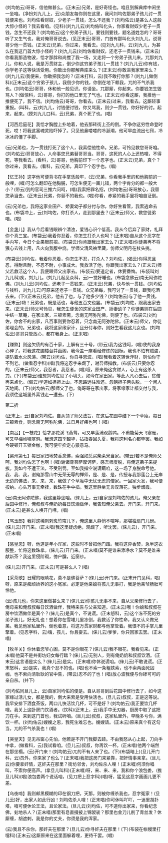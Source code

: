 <!-- { "loadSidebar": true } -->
(刘均佑云)哥哥，信他做甚么。(正末云)兄弟，是好奇怪也。咱且到解典库中闲坐一坐咱。(净扮刘九儿上，云)众朋友每你则在这里，我问刘均佐那弟子孩儿讨一贯钱便来也。刘均佐看财奴，少老子一贯钱，怎么不还我？(刘均佑云)是甚么人这般大惊小怪的？我去看咱。(见科)(刘九儿云)刘均佑叫化头，你家看财奴少老子一贯钱，怎生不还我？(刘均佑云)这个穷弟子孩儿，要钱则要钱，题名道姓怎的？哥哥听了又生气也，我对俺哥哥说去。(见正末云)哥哥，门首有那叫化头刘九儿，说哥哥少他一贯钱。(正末云)兄弟，你过来，我看去。(见刘九儿科，云)刘九儿，为甚么在我这门首大惊小怪的？(刘九儿云)刘均佐看财奴，还老子一贯钱来。(正末云)你看我那造物波，恰才那胖和尚搅了我一场，又走将一个穷弟子孩儿来。兀那刘九儿，你和人说，我是万贯财主，倒少你这穷弟子孩儿一贯钱？(刘九儿云)你有钱，你学老子这等快活受用。你敢出你那解典库来么？(正末云)你敢进我家里来么？(刘九儿云)我便来，你敢把我怎的？(正末打科，云)我不敢打你那？(刘九儿做倒科)(正末云)这个穷弟子孩儿，我倒少你的钱，你倒在地下赖我，兀的不气杀我也。(刘均佑云)哥哥，休和他一般见识。你请坐。兀那厮，你起来。你要钱怎生毁骂人？(做惊科，云)哥哥，你打的他口里无了气也。(正末云)你看这厮，我推他一推便死了，我不信。(刘均佑云)哥哥，你看去。(正末云)过来，我看去。这厮轻事重报。(叫科，云)刘九儿，讨钱便讨钱，你又骂我，则少一贯钱，你好好的讨。起来，起来。(摸刘九儿口科，云)兄弟，真个死了也。(唱)

【河西后庭花】我恰才胸膛上扑地着，他去那砖街上丕的倒。不争你这穷性命登时死，哎！将我这富魂灵险吓掉了。只见他鼻喽喽的冷涎潮，他可早血流出七窍，冷冰冰的僵了手脚。

(云)兄弟也，为一贯钱打死了这个人，我索偿他性命。兄弟，可怜见救您哥哥咱。(刘均佑云)哥哥放心，人命事您兄弟替哥哥当。哥哥，这死的人心上还热哩，不得死，等我看去。(看科，云)哥哥，他胸前印下一个忍字也。(正末云)兄弟，真个？你过来，我看去。(看科，云)兄弟，真印下个忍字也。(唱)

【忆王孙】这字他可便背书在手掌恁般牢，(云)兄弟，你看我手里的和他胸前的一般哩，(唱)可怎么翻印在他胸脯，可怎生便无一画儿错，两个字肯分的都一般大小？(带云)到的官司三推六问呵，(唱)我索把罪名招，(刘均佑云)哥哥放心，我替您承当去。(正末云)兄弟，你替不的我也。(唱)你看，赤紧的我手里将咱自证倒。

(云)兄弟也，我将这家业田产、娇妻幼子都分付与你，你好生看管，我索逃命去也。(布袋冲上，云)刘均佐，你打杀人，走到那里去？(正末云)师父，救您徒弟咱。(唱)

【金盏儿】我从今后看钱眼辨个清浊，爱钱心识个低高。我从今后弃了家财，礼拜你个真三宝。(布袋云)我着你忍着，你怎生打杀人也呵？(正末唱)自从这个忍字在手内写，今日个业果眼前招。(布袋云)你肯跟我出家去么？(正末唱)你徒弟再不将狠心去钱上用，凡火向我腹中烧。学师父清风袖里藏，仿师父明月在杖头挑。

(布袋云)刘均佐，我着你忍着，你怎生不忍，打杀人？刘均佐，(偈云)你得忍且忍，得耐且耐，不忍不耐，小事成大。我救活了他，你跟我出家去么？(正末云)师父若救活这个人，我便跟师父出家去。(布袋云)要道定者，休要番悔。(布袋叫刘九儿科)疾，刘九儿。(刘九儿起见众科，云)一觉好睡也。(布袋念佛云)南无阿弥陀佛。(刘九儿云)刘均佐，还老子一贯钱来，(正末云)兄弟，快与他一贯钱。(刘均佑与钱科，刘九儿云)可原来还老子一贯钱。众兄弟每，我可讨了一贯钱，跟我吃酒去来。(下)(正末云)兄弟，他去了也，与了他多少钱？(刘均佑云)与了他一贯钱。(正末云)嗨！兄弟也，既是活也，与他五百文也罢。(布袋云)刘均佐，跟我出家去来。(正末云)师父可怜见，我怎生便舍的这家业田产、娇妻幼子？你徒弟则在后园中结一草庵，在家出家，三顿素斋，念南无阿弥陀佛，则便了也。(布袋云)刘均佐，你舍不的出家，凡百事则要你忍着，只念南无阿弥陀佛。(正末云)师父，你徒弟理会的。兄弟也，我将这家缘家计，且分付与你，则好生看我这儿女也。(刘均佑云)哥哥只管放心，都在我身上。(正末唱)

【赚煞】则这欠债的有百十家，上解有三十号，(带云)我为这钱呵，(唱)使的我身心碎了。将我这花圃楼台并画阁，我今盖一座看经修炼的团标。我也不怕有贼盗，提防着水火风涛。(带云)刘均佐，你自寻思波。(唱)我看着这转世浮财，则怕你守不到老。(做看忍字科)(唱)我将这忍字来觑了，谢吾师指教。(布袋云)只要你忍的。(正末云)师父，我忍者，我忍者。(唱)哦，原来俺这贪财人，心上有这杀人刀。(下)(布袋云)谁想刘均佐见了小境头，如今在家出家。等此人凡心去后，贫僧再来点化。(偈云)学道如担担上山，不思路远往难还。忽朝担子两头脱，一个闲人天地间。(下)(刘均佑云)那师父了也。俺哥哥在家出家，将家缘家计都交付与我，我须往这城里外索钱走一遭去。(下)


第二折

(正末上，云)自家刘均佐。自从领了师父法旨，在这后花园中结下一个草庵，每日三顿素食，则念南无阿弥陀佛，过日月好疾也呵！(唱)

【南吕】【一枝花】恰才那花溪飞燕莺，可又早莲浦观鹅鸭。不甫能菊天飞塞雁，可又早梅岭噪寒鸦。我想这四季韶华，拈指春回头夏，我将这利名心都毕罢。我如今硬顿开玉锁金枷，我可便牢拴定心猿意马。

【梁州第七】每日家扫地焚香念佛，索强如恁买柴籴米当家。(带云)若不是俺师父呵，我刘均佐怎了也啊！(唱)谢诸尊菩萨摩诃萨，感吾师度脱，将俺这弟子来提拔。我如今不遭王法，不受刑罚。至如我指空说谎瞒咱，这一场了身脱命亏他。我、我、我，谢俺那雪山中无荣无辱的禅师，是、是、是，传授与我那莲台上无岸无边的佛法，来、来、来，我做了个草庵中无忧无虑的僧家。一回家火发，我可便按纳。心头万事无牵挂，数珠在手中掐。我这里静坐无言叹落花，独步烟霞。

(云)南无阿弥陀佛，我这里静坐咱。(俫儿上，云)自家是刘均佐的孩儿。俺父亲在后园中修行，俺叔叔与俺奶奶每日饮酒做伴，我告知俺父亲去。开门来，开门来。(正末云)是甚么人唤开门哩。(唱)

【骂玉郎】我将这稀剌剌斑竹帘儿下，俺这里人静悄不喧哗，那堪独扇门儿砑。(俫儿云)开门来。(正末唱)我这里疑虑绝，观觑了，听沈罢。(俫儿云)，开门来。(正末唱)

【感皇恩】呀，他道是年小浑家，这些时不曾把他门踏。我将这异香焚，急半这衣服整，忙将这数珠拿。(俫儿云)开门来。(正末唱)莫不是谁来添净水？莫不是谁来献新茶？我这里侵阶砌，傍户牖，近窗纱。

(俫儿云)开门来。(正末云)可是甚么人？(唱)

【采茶歌】日耀的眼睛花，莫不是佛菩萨？(俫儿云)开门来。(正末开门见科，唱)呀，原来是痴顽娇养的这小冤家。必定是他亲娘将孩儿无事打，我是他亲爷肠肚可怜他。

(云)孩儿也，你来这里做甚么来？(俫儿云)你孩儿无事不来，自从父亲修行去了，俺母亲和俺叔叔每日饮酒做伴，我特来告与父亲知道。(正末云)哦！你娘和叔叔在房中饮酒做伴是真个？(俫儿云)是真个，不说谎。(正末怒科，云)这个冻不死的穷弟子孩儿，好无礼也！想着你在雪堆儿里冻倒，我救活了你性命，我又认义做兄弟。我见他家私里外，倒也着意，将这万贯家财都与他掌管着。我恨不的手掌儿里擎着。(见忍字科，云)嗨，孩儿，你且耍去。(俫儿云)爹爹，你只回家去罢。(正末唱)

【牧羊关】你休着您爷心困，莫不是你眼花？(俫儿云)我不眼花，我看见来。(正末唱)他莫不是共街坊妇女每行踏？(俫儿云)无别人，则有俺奶奶和叔叔饮酒。(正末云)这言语是实么？(俫儿云)是实。(正末唱)你休说谎咱。(俫儿云)不敢说谎。(正末怒科，云)是实，我真个忍不的也。(唱)也不索一条粗铁索，也不索两面死囚枷，也不索向清耿耿的官中告，(带云)忍不的了也！(唱)放心波我便与你碜可可的亲自杀。(并下)

(刘均佑同旦儿上，云)自家刘均佑的便是。自从哥哥到后花园中修行去了，如今这家缘过活儿女，都是我的，倒大来索是受用快活也。(旦儿云)叔叔，正是这等说。我早安排下酒食茶饭，两口儿快活饮几杯，可不是好？(刘均佑云)我正要饮几杯哩。我关上这卧房门饮酒者。(饮科)(正末上，云)我手中无刃器，厨房中取了这把刀在手。来到这门首也，我试听咱。(旦儿云)叔叔，这家私里外，早晚多亏你，满饮一杯。(刘均佑云)嫂嫂之恩，我死生难忘也。嫂嫂请。(正末云)原来真个有这勾当，兀的不气杀我也！(唱)

【哭皇天】见无吊窗心先怕，他若是不开门我脚去蹅。不由我怒从心上起，刀向手中拿，(做看科，云)我试看咱。(旦儿云)叔叔，你再饮一杯。(正末唱)他两个端然在那坐榻。(云)开门来！(刘均佑云)兀的不有人来了也。(下)(布袋暗上)(旦儿开门科，云)员外，你来家了也么？(正末唱)我把这房门来紧靠，把奸情事亲拿。(旦儿云)你要拿奸情，这奸夫在那里？街坊邻舍，刘均佐杀人哩！(正末唱)何须你唱叫，不索你便高声。(拿旦儿叫科)(正末唱)呀，来、来、来，我和你个浪包娄，(推旦儿科)(唱)浪包娄两个说话咱，(见刀把上忍字科)(唱)呀，猛见这忍字画画儿更不差。

【乌夜啼】我则邮黑模糊的印在钢刀把，天那，则被你缠杀我也，忍字冤家！(旦儿云)好，出家人如此行凶！刘均佐杀人哩！(正末唱)你可休叫吖吖，一迷里胡扑塔，咱可便休论王法，且论家法。(旦儿云)刘均佐，可不道你出家来，你看纪念佛，刬地杀人？(正末唱)那里有皂直掇披上锦袈裟？那里也金刀儿削了青丝发？休厮缠，胡遮剌，我是你的丈夫，你须是我的浑家。

(云)我且不杀你，那奸夫在那里？(旦儿云)你寻奸夫在那里！(下)(布袋在帐幔里打嚏科)(正末云)这厮原来在这里面躲着哩，更待干罢。(唱)

